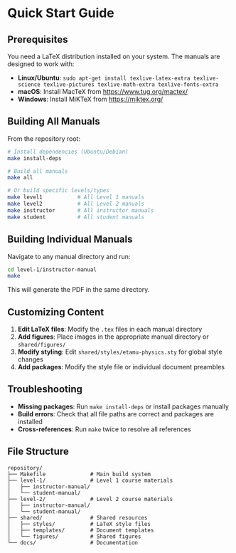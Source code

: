 # Quick Start Guide

## Prerequisites

You need a LaTeX distribution installed on your system. The manuals are designed to work with:

- **Linux/Ubuntu**: `sudo apt-get install texlive-latex-extra texlive-science texlive-pictures texlive-math-extra texlive-fonts-extra`
- **macOS**: Install MacTeX from https://www.tug.org/mactex/
- **Windows**: Install MiKTeX from https://miktex.org/

## Building All Manuals

From the repository root:

```bash
# Install dependencies (Ubuntu/Debian)
make install-deps

# Build all manuals
make all

# Or build specific levels/types
make level1           # All Level 1 manuals
make level2           # All Level 2 manuals
make instructor       # All instructor manuals
make student          # All student manuals
```

## Building Individual Manuals

Navigate to any manual directory and run:

```bash
cd level-1/instructor-manual
make
```

This will generate the PDF in the same directory.

## Customizing Content

1. **Edit LaTeX files**: Modify the `.tex` files in each manual directory
2. **Add figures**: Place images in the appropriate manual directory or `shared/figures/`
3. **Modify styling**: Edit `shared/styles/etamu-physics.sty` for global style changes
4. **Add packages**: Modify the style file or individual document preambles

## Troubleshooting

- **Missing packages**: Run `make install-deps` or install packages manually
- **Build errors**: Check that all file paths are correct and packages are installed
- **Cross-references**: Run `make` twice to resolve all references

## File Structure

```
repository/
├── Makefile              # Main build system
├── level-1/              # Level 1 course materials
│   ├── instructor-manual/
│   └── student-manual/
├── level-2/              # Level 2 course materials
│   ├── instructor-manual/
│   └── student-manual/
├── shared/               # Shared resources
│   ├── styles/           # LaTeX style files
│   ├── templates/        # Document templates
│   └── figures/          # Shared figures
└── docs/                 # Documentation
```